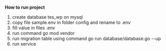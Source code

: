 **How to run project** 

1. create database tes_wp on mysql
2. copy file sample.env in folder config and rename to .env
3. fill value in files .env
4. run command go mod vendor
5. run migration table using command go run database/database.go --up
6. run service

